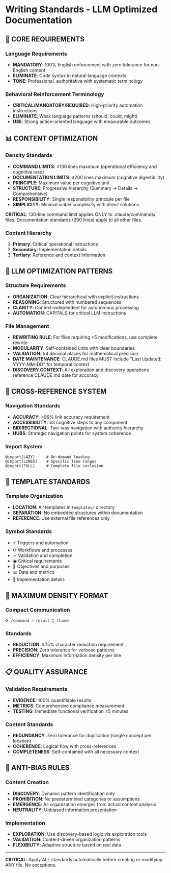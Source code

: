 # Writing Standards - LLM Optimized Documentation

## 🎯 CORE REQUIREMENTS

### Language Requirements
- **MANDATORY**: 100% English enforcement with zero tolerance for non-English content
- **ELIMINATE**: Code syntax in natural language contexts
- **TONE**: Professional, authoritative with systematic terminology

### Behavioral Reinforcement Terminology
- **CRITICAL/MANDATORY/REQUIRED**: High-priority automation instructions
- **ELIMINATE**: Weak language patterns (should, could, might)
- **USE**: Strong action-oriented language with measurable outcomes

## 📊 CONTENT OPTIMIZATION

### Density Standards
- **COMMAND LIMITS**: ≤130 lines maximum (operational efficiency and cognitive load)
- **DOCUMENTATION LIMITS**: ≤200 lines maximum (cognitive digestibility)
- **PRINCIPLE**: Maximum value per cognitive unit
- **STRUCTURE**: Progressive hierarchy (Summary → Details → Comprehensive)
- **RESPONSIBILITY**: Single responsibility principle per file
- **SIMPLICITY**: Minimal viable complexity with direct solutions

**CRITICAL**: 130-line command limit applies ONLY to .claude/commands/ files. Documentation standards (200 lines) apply to all other files.

### Content Hierarchy
1. **Primary**: Critical operational instructions
2. **Secondary**: Implementation details
3. **Tertiary**: Reference and context information

## 🔧 LLM OPTIMIZATION PATTERNS

### Structure Requirements
- **ORGANIZATION**: Clear hierarchical with explicit instructions
- **REASONING**: Structured with numbered sequences
- **CLARITY**: Context-independent for autonomous processing
- **AUTOMATION**: CAPITALS for critical LLM instructions

### File Management
- **REWRITING RULE**: For files requiring >5 modifications, use complete rewrite
- **MODULARITY**: Self-contained units with clear boundaries
- **VALIDATION**: ≥4 decimal places for mathematical precision
- **DATE MAINTENANCE**: CLAUDE.md files MUST include "Last Updated: YYYY-MM-DD" for temporal context
- **DISCOVERY CONTEXT**: All exploration and discovery operations reference CLAUDE.md date for accuracy

## 🔗 CROSS-REFERENCE SYSTEM

### Navigation Standards
- **ACCURACY**: >99% link accuracy requirement
- **ACCESSIBILITY**: ≤3 cognitive steps to any component
- **BIDIRECTIONAL**: Two-way navigation with authority hierarchy
- **HUBS**: Strategic navigation points for system coherence

### Import System
```
@import[LAZY]     # On-demand loading
@import[LINES]    # Specific line ranges
@import[FULL]     # Complete file inclusion
```

## 📝 TEMPLATE STANDARDS

### Template Organization
- **LOCATION**: All templates in `templates/` directory
- **SEPARATION**: No embedded structures within documentation
- **REFERENCE**: Use external file references only

### Symbol Standards
- ⚡ Triggers and automation
- ⟳ Workflows and processes
- ✓ Validation and completion
- ◉ Critical requirements
- 🎯 Objectives and purposes
- 📊 Data and metrics
- 🔧 Implementation details

## 🎯 MAXIMUM DENSITY FORMAT

### Compact Communication
```
⟳ /command → result 🎯 [time]
```

### Standards
- **REDUCTION**: ≥75% character reduction requirement
- **PRECISION**: Zero tolerance for verbose patterns
- **EFFICIENCY**: Maximum information density per line

## 📋 QUALITY ASSURANCE

### Validation Requirements
- **EVIDENCE**: 100% quantifiable results
- **METRICS**: Comprehensive compliance measurement
- **TESTING**: Immediate functional verification ≤5 minutes

### Content Standards
- **REDUNDANCY**: Zero tolerance for duplication (single concept per location)
- **COHERENCE**: Logical flow with cross-references
- **COMPLETENESS**: Self-contained with all necessary context

## 🚫 ANTI-BIAS RULES

### Content Creation
- **DISCOVERY**: Dynamic pattern identification only
- **PROHIBITION**: No predetermined categories or assumptions
- **EMERGENCE**: All organization emerges from actual content analysis
- **NEUTRALITY**: Unbiased information presentation

### Implementation
- **EXPLORATION**: Use discovery-based logic via exploration tools
- **VALIDATION**: Content-driven organization patterns
- **FLEXIBILITY**: Adaptive structure based on real data

---

**CRITICAL**: Apply ALL standards automatically before creating or modifying ANY file. No exceptions.
